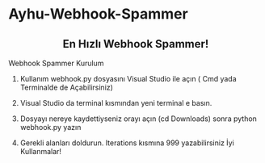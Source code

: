 # Ayhu-Webhook-Spammer
</h1>

<h2 align="center">
  En Hızlı Webhook Spammer!
</h2>
 <a id="Kurulum"></a>  Webhook Spammer Kurulum

1. Kullanım webhook.py dosyasını Visual Studio ile açın ( Cmd yada Terminalde de Açabilirsiniz)

2. Visual Studio da terminal kısmından yeni terminal e basın.

3. Dosyayı nereye kaydettiyseniz orayı açın (cd Downloads) sonra python webhook.py yazın

4. Gerekli alanları doldurun. Iterations kısmına 999 yazabilirsiniz İyi Kullanmalar! 
